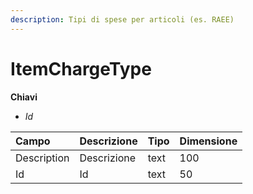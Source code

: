 ```yaml
---
description: Tipi di spese per articoli (es. RAEE)
---
```

# ItemChargeType

**Chiavi**

- *Id*

| Campo | Descrizione | Tipo | Dimensione | 
| :--- | :--- | :--- | :--- |
| Description | Descrizione | text | 100 |
| Id | Id | text | 50 |


